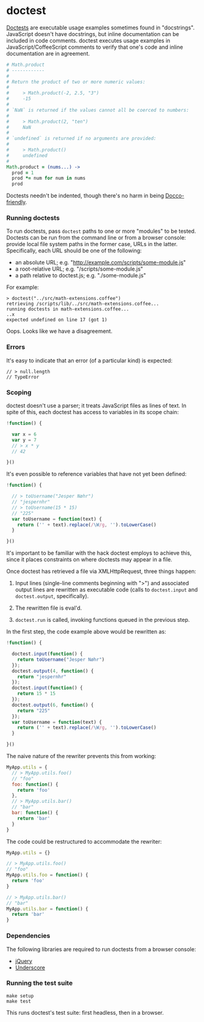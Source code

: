 # doctest

[Doctests][1] are executable usage examples sometimes found in "docstrings".
JavaScript doesn't have docstrings, but inline documentation can be included
in code comments. doctest executes usage examples in JavaScript/CoffeeScript
comments to verify that one's code and inline documentation are in agreement.

```coffeescript
# Math.product
# ------------
#
# Return the product of two or more numeric values:
#
#     > Math.product(-2, 2.5, "3")
#     -15
#
# `NaN` is returned if the values cannot all be coerced to numbers:
#
#     > Math.product(2, "ten")
#     NaN
#
# `undefined` is returned if no arguments are provided:
#
#     > Math.product()
#     undefined
#
Math.product = (nums...) ->
  prod = 1
  prod *= num for num in nums
  prod
```

Doctests needn't be indented, though there's no harm in being
[Docco-friendly][2].

### Running doctests

To run doctests, pass `doctest` paths to one or more "modules" to be tested.
Doctests can be run from the command line or from a browser console: provide
local file system paths in the former case, URLs in the latter. Specifically,
each URL should be one of the following:

  - an absolute URL; e.g. "http://example.com/scripts/some-module.js"
  - a root-relative URL; e.g. "/scripts/some-module.js"
  - a path relative to doctest.js; e.g. "./some-module.js"

For example:

    > doctest("../src/math-extensions.coffee")
    retrieving /scripts/lib/../src/math-extensions.coffee...
    running doctests in math-extensions.coffee...
    ..x
    expected undefined on line 17 (got 1)

Oops. Looks like we have a disagreement.

### Errors

It's easy to indicate that an error (of a particular kind) is expected:

    // > null.length
    // TypeError

### Scoping

doctest doesn't use a parser; it treats JavaScript files as lines of text.
In spite of this, each doctest has access to variables in its scope chain:

```javascript
!function() {

  var x = 6
  var y = 7
  // > x * y
  // 42

}()
```

It's even possible to reference variables that have not yet been defined:

```javascript
!function() {

  // > toUsername("Jesper Nøhr")
  // "jespernhr"
  // > toUsername(15 * 15)
  // "225"
  var toUsername = function(text) {
    return ('' + text).replace(/\W/g, '').toLowerCase()
  }

}()
```

It's important to be familiar with the hack doctest employs to achieve this,
since it places constraints on where doctests may appear in a file.

Once doctest has retrieved a file via XMLHttpRequest, three things happen:

1.  Input lines (single-line comments beginning with ">") and associated
    output lines are rewritten as executable code (calls to `doctest.input`
    and `doctest.output`, specifically).

2.  The rewritten file is eval'd.

3.  `doctest.run` is called, invoking functions queued in the previous step.

In the first step, the code example above would be rewritten as:

```javascript
!function() {

  doctest.input(function() {
    return toUsername("Jesper Nøhr")
  });
  doctest.output(4, function() {
    return "jespernhr"
  });
  doctest.input(function() {
    return 15 * 15
  });
  doctest.output(6, function() {
    return "225"
  });
  var toUsername = function(text) {
    return ('' + text).replace(/\W/g, '').toLowerCase()
  }

}()
```

The naive nature of the rewriter prevents this from working:

```javascript
MyApp.utils = {
  // > MyApp.utils.foo()
  // "foo"
  foo: function() {
    return 'foo'
  },
  // > MyApp.utils.bar()
  // "bar"
  bar: function() {
    return 'bar'
  }
}
```

The code could be restructured to accommodate the rewriter:

```javascript
MyApp.utils = {}

// > MyApp.utils.foo()
// "foo"
MyApp.utils.foo = function() {
  return 'foo'
}

// > MyApp.utils.bar()
// "bar"
MyApp.utils.bar = function() {
  return 'bar'
}
```

### Dependencies

The following libraries are required to run doctests from a browser console:

  - [jQuery][3]
  - [Underscore][4]

### Running the test suite

    make setup
    make test

This runs doctest's test suite: first headless, then in a browser.


[1]: http://docs.python.org/library/doctest.html
[2]: http://bit.ly/129sbLQ
[3]: http://jquery.com/
[4]: http://underscorejs.org/
